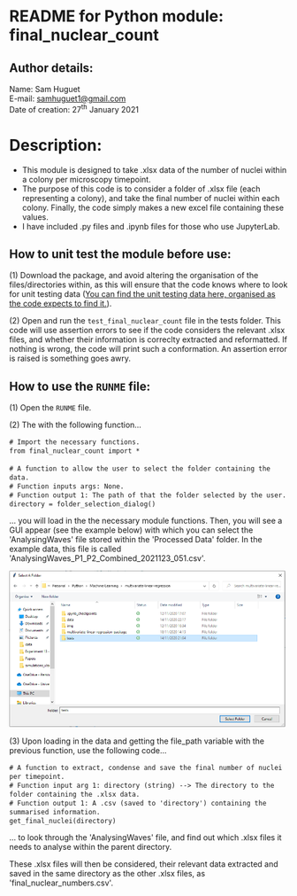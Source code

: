 # README for Python module: final_nuclear_count

## Author details: 
Name: Sam Huguet  
E-mail: samhuguet1@gmail.com  
Date of creation: 27<sup>th</sup> January 2021

# Description: 
- This module is designed to take .xlsx data of the number of nuclei within a colony per microscopy timepoint. 
- The purpose of this code is to consider a folder of .xlsx file (each representing a colony), and take the final number of nuclei within each colony. Finally, the code simply makes a new excel file containing these values.
- I have included .py files and .ipynb files for those who use JupyterLab. 

## How to unit test the module before use: 

(1) Download the package, and avoid altering the organisation of the files/directories within, as this will ensure that the code knows where to look for unit testing data ([You can find the unit testing data here, organised as the code expects to find it.](https://github.com/SamHSoftware/PhD/tree/main/final-nuclear-count/data)).

(2) Open and run the ```test_final_nuclear_count``` file in the tests folder. This code will use assertion errors to see if the code considers the relevant .xlsx files, and whether their information is correclty extracted and reformatted. If nothing is wrong, the code will print such a conformation. An assertion error is raised is something goes awry. 

## How to use the ```RUNME``` file: 

(1) Open the ```RUNME``` file. 
    
(2) The with the following function... 
```
# Import the necessary functions.
from final_nuclear_count import *

# A function to allow the user to select the folder containing the data.
# Function inputs args: None. 
# Function output 1: The path of that the folder selected by the user. 
directory = folder_selection_dialog()
```
... you will load in the the necessary module functions. Then, you will see a GUI appear (see the example below) with which you can select the 'AnalysingWaves' file stored within the 'Processed Data' folder. In the example data, this file is called 'AnalysingWaves_P1_P2_Combined_2021123_051.csv'. 

<img src="https://github.com/SamHSoftware/PhD/blob/main/final-nuclear-count/img/folder_selection.PNG?raw=true" alt="file selection GUI" width="500"/>

(3) Upon loading in the data and getting the file_path variable with the previous function, use the following code...
```
# A function to extract, condense and save the final number of nuclei per timepoint. 
# Function input arg 1: directory (string) --> The directory to the folder containing the .xlsx data.
# Function output 1: A .csv (saved to 'directory') containing the summarised information. 
get_final_nuclei(directory)
```
... to look through the 'AnalysingWaves' file, and find out which .xlsx files it needs to analyse within the parent directory.  

These .xlsx files will then be considered, their relevant data extracted and saved in the same directory as the other .xlsx files, as 'final_nuclear_numbers.csv'.